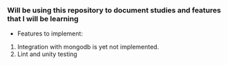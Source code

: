 ### Will be using this repository to document studies and features that I will be learning

- Features to implement:

1. Integration with mongodb is yet not implemented.
2. Lint and unity testing